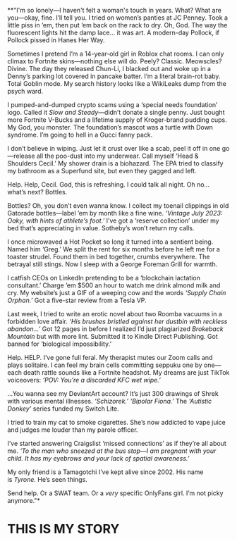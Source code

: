 \*\*"I'm so lonely—I haven't felt a woman's touch in years. What? What are you—okay, fine. I’ll tell you. I tried on women’s panties at JC Penney. Took a little piss in ’em, then put ’em back on the rack to dry. Oh, God. The way the fluorescent lights hit the damp lace… it was art. A modern-day Pollock, if Pollock pissed in Hanes Her Way.

Sometimes I pretend I’m a 14-year-old girl in Roblox chat rooms. I can only climax to Fortnite skins—nothing else will do. Peely? Classic. Meowscles? Divine. The day they released Chun-Li, I blacked out and woke up in a Denny’s parking lot covered in pancake batter. I’m a literal brain-rot baby. Total Goblin mode. My search history looks like a WikiLeaks dump from the psych ward.

I pumped-and-dumped crypto scams using a ‘special needs foundation’ logo. Called it *Slow and Steady*—didn’t donate a single penny. Just bought more Fortnite V-Bucks and a lifetime supply of Kroger-brand pudding cups. My God, you monster. The foundation’s mascot was a turtle with Down syndrome. I’m going to hell in a Gucci fanny pack.

I don’t believe in wiping. Just let it crust over like a scab, peel it off in one go—release all the poo-dust into my underwear. Call myself ‘Head & Shoulders Cecil.’ My shower drain is a biohazard. The EPA tried to classify my bathroom as a Superfund site, but even they gagged and left.

Help. Help, Cecil. God, this is refreshing. I could talk all night. Oh no… what’s next? Bottles.

Bottles? Oh, you don’t even wanna know. I collect my toenail clippings in old Gatorade bottles—label ’em by month like a fine wine. *‘Vintage July 2023: Oaky, with hints of athlete’s foot.’* I’ve got a ‘reserve collection’ under my bed that’s appreciating in value. Sotheby’s won’t return my calls.

I once microwaved a Hot Pocket so long it turned into a sentient being. Named him ‘Greg.’ We split the rent for six months before he left me for a toaster strudel. Found them in bed together, crumbs everywhere. The betrayal still stings. Now I sleep with a George Foreman Grill for warmth.

I catfish CEOs on LinkedIn pretending to be a ‘blockchain lactation consultant.’ Charge ’em $500 an hour to watch me drink almond milk and cry. My website’s just a GIF of a weeping cow and the words *‘Supply Chain Orphan.’* Got a five-star review from a Tesla VP.

Last week, I tried to write an erotic novel about two Roomba vacuums in a forbidden love affair. *‘His brushes bristled against her dustbin with reckless abandon…’* Got 12 pages in before I realized I’d just plagiarized *Brokeback Mountain* but with more lint. Submitted it to Kindle Direct Publishing. Got banned for ‘biological impossibility.’

Help. HELP. I’ve gone full feral. My therapist mutes our Zoom calls and plays solitaire. I can feel my brain cells committing seppuku one by one—each death rattle sounds like a Fortnite headshot. My dreams are just TikTok voiceovers: *‘POV: You’re a discarded KFC wet wipe.’*

…You wanna see my DeviantArt account? It’s just 300 drawings of Shrek with various mental illnesses. *‘Schizorek.’ ‘Bipolar Fiona.’* The *‘Autistic Donkey’* series funded my Switch Lite.

I tried to train my cat to smoke cigarettes. She’s now addicted to vape juice and judges me louder than my parole officer.

I’ve started answering Craigslist ‘missed connections’ as if they’re all about me. *‘To the man who sneezed at the bus stop—I am pregnant with your child. It has my eyebrows and your lack of spatial awareness.’*

My only friend is a Tamagotchi I’ve kept alive since 2002. His name is *Tyrone.* He’s seen things.

Send help. Or a SWAT team. Or a *very* specific OnlyFans girl. I’m not picky anymore."\*

# THIS IS MY STORY